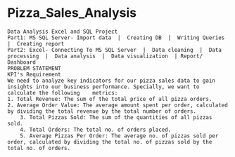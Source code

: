 # Pizza_Sales_Analysis
	Data Analysis Excel and SQL Project
	Part1: MS SQL Server- Import data  |  Creating DB  |  Writing Queries  |  Creating report
	Part2: Excel- Connecting To MS SQL Server  |  Data cleaning  |  Data processing  |  Data analysis  |  Data visualization  | Report/ Dashboard
	PROBLEM STATEMENT
	KPI's Requirement
 	We need to analyze key indicators for our pizza sales data to gain insights into our business performance. Specially, we want to calculate the following 	metrics:
  	1. Total Revenue: The sum of the total price of all pizza orders.
   	2. Average Order Value: The average amount spent per order, calculated by dividing the total revenue by the total number of orders.
    	3. Total Pizzas Sold: The sum of the quantities of all pizzas sold.
     	4. Total Orders: The total no. of orders placed.
      	5. Average Pizzas Per Order: The average no. of pizzas sold per order, calculated by dividing the total no. of pizzas sold by the total no. of orders.
